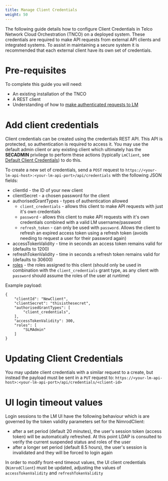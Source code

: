 ```yaml
---
title: Manage Client Credentials
weight: 50
---
```


The following guide details how to configure Client Credentials in Telco Network Cloud Orchestration (TNCO) on a deployed system. These credentials are required to make API requests from external API clients and integrated systems. To assist in maintaining a secure system it is recommended that each external client have its own set of credentials.

# Pre-requisites

To complete this guide you will need:

- An existing installation of the TNCO
- A REST client 
- Understanding of how to [make authenticated requests to LM](/user-guides/authenticated-api-requests)

# Add client credentials

Client credentials can be created using the credentials REST API. This API is protected, so authentication is required to access it. You may use the default admin client or any existing client which ultimately has the **SECADMIN** privilege to perform these actions (typically `LmClient`, see [Default Client Credentials](/reference/security/default-client-credentials)) to do this.

To create a new set of credentials, send a `POST` request to `https://<your-lm-api-host>:<your-lm-api-port>/api/credentials` with the following JSON fields:

- clientId - the ID of your new client
- clientSecret - a chosen password for the client
- authorisedGrantTypes - types of authentication allowed
  - `client_credentials` - allows this client to make API requests with just it's own credentials
  - `password` - allows this client to make API requests with it's own credentials combined with a valid LM username/password 
  - `refresh_token` - can only be used with `password`. Allows the client to refresh an expired access token using a refresh token (avoids needing to request a user for their password again)
- accessTokenValidity - time in seconds an access token remains valid for (defaults to 1200)
- refreshTokenValidity - time in seconds a refresh token remains valid for (defaults to 30600)
- [roles](/user-guides/administration/security/manage-roles) - the roles assigned to this client (should only be used in combination with the `client_credentials` grant type, as any client with `password` should assume the roles of the user at runtime)

Example payload:
```
{
    "clientId": "NewClient",
    "clientSecret": "thisisthesecret",
    "authorisedGrantTypes": [
        "client_credentials",
    ],
    "accessTokenValidity": 300,
    "roles": [
        "SLMAdmin"
    ]
}
```

# Updating Client Credentials 

You may update client credentials with a similar request to a create, but instead the payload must be sent in a `PUT` request to: `https://<your-lm-api-host>:<your-lm-api-port>/api/credentials/<client-id>`

# UI login timeout values

Login sessions to the LM UI have the following behaviour which is are governed by the token validity parameters set for the NimrodClient:

* after a set period (default 20 minutes), the user's session token (access token) will be automatically refreshed. At this point LDAP is consulted to verify the current suspended status and roles of the user 
* after a longer set period (default 8.5 hours), the user's session is invalidated and they will be forced to login again

In order to modify front-end timeout values, the UI client credentials (`NimrodClient`) must be updated, adjusting the values of `accessTokenValidity` and `refreshTokenValidity`


